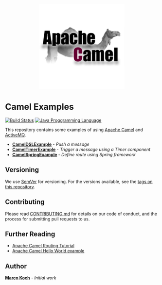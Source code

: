 <p align="center">
  <img src="./doc/img/apache-camel.png">
</p>

# Camel Examples

[![Build Status](https://travis-ci.org/markoch/camel-examples.svg?branch=master)](https://travis-ci.org/markoch/camel-examples)
[![Java Proggramming Language](https://img.shields.io/badge/language-Java-brightgreen.svg)](https://www.oracle.com/technetwork/java/index.html)

This repository contains some examples of using [Apache Camel](https://camel.apache.org/) and [ActiveMQ](https://activemq.apache.org/).

*  **[CamelDSLExample](https://github.com/markoch/camel-examples/blob/master/src/main/java/com/mkoch/camel/CamelDSLExample.java)** - *Push a message*
*  **[CamelTimerExample](https://github.com/markoch/camel-examples/blob/master/src/main/java/com/mkoch/camel/CamelTimerExample.java)** - *Trigger a message using a Timer component*
*  **[CamelSpringExample](https://github.com/markoch/camel-examples/blob/master/src/main/java/com/mkoch/camel/CamelSpringExample.java)** - *Define route using Spring framework*

## Versioning

We use [SemVer](http://semver.org/) for versioning. For the versions available, see the [tags on this repository](https://github.com/your/project/tags).

## Contributing

Please read [CONTRIBUTING.md](https://gist.github.com/PurpleBooth/b24679402957c63ec426) for details on our code of conduct, and the process for submitting pull requests to us.

## Further Reading

*  [Apache Camel Routing Tutorial](https://examples.javacodegeeks.com/enterprise-java/apache-camel/apache-camel-routing-tutorial/)
*  [Apache Camel Hello World example](https://examples.javacodegeeks.com/enterprise-java/apache-camel/apache-camel-hello-world-example/)

## Author

**[Marco Koch](mailto:marco.koch.hh@gmail.com)** - *Initial work*

